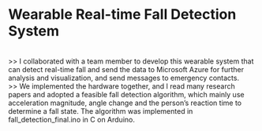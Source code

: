 # Wearable Real-time Fall Detection System
<br> >> I collaborated with a team member to develop this wearable system that can detect real-time fall and send the data to Microsoft Azure for further analysis and visualization, and send messages to emergency contacts. 
<br> >> We implemented the hardware together, and I read many research papers and adopted a feasible fall detection algorithm, which mainly use acceleration magnitude, angle change and the person’s reaction time to determine a fall state. The algorithm was implemented in fall_detection_final.ino in C on Arduino.
